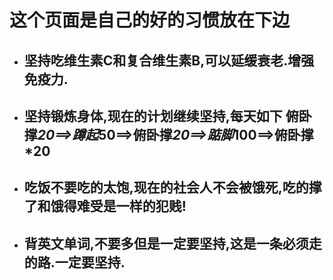 # 这个页面是自己的好的习惯放在下边
* ## 坚持吃维生素C和复合维生素B,可以延缓衰老.增强免疫力.
* ## 坚持锻炼身体,现在的计划继续坚持,每天如下  俯卧撑*20==>蹲起*50==>俯卧撑*20==>踮脚*100==>俯卧撑*20
* ## 吃饭不要吃的太饱,现在的社会人不会被饿死,吃的撑了和饿得难受是一样的犯贱!
* ## 背英文单词,不要多但是一定要坚持,这是一条必须走的路.一定要坚持.